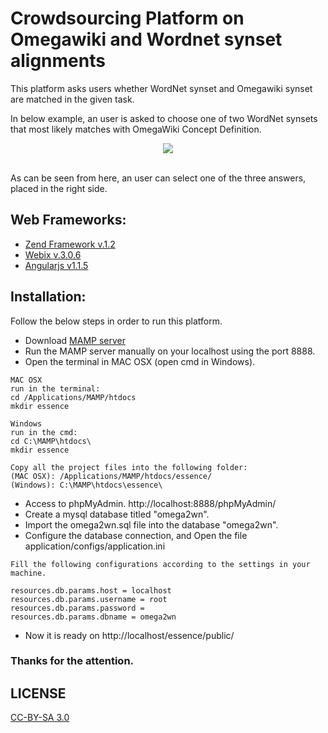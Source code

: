 # Crowdsourcing Platform on Omegawiki and Wordnet synset alignments

This platform asks users whether WordNet synset and Omegawiki synset are matched in the given task.

In below example, an user is asked to choose one of two WordNet synsets that most likely matches with OmegaWiki Concept Definition.

<div align="center">
  <img src="https://1.bp.blogspot.com/-o6SEkJenA20/WK8PMfS7kCI/AAAAAAAABDc/2LNhUJ86s-UNk-ZWGhqeIwBSre_Oxi7zACLcB/s1600/map.png"><br><br>
</div>

As can be seen from here, an user can select one of the three answers, placed in the right side. 

## Web Frameworks:
* [Zend Framework v.1.2](https://framework.zend.com/manual/1.12/en/manual.html)
* [Webix v.3.0.6](http://webix.com/)
* [Angularjs v1.1.5](https://angularjs.org/)

## Installation:
Follow the below steps in order to run this platform.

* Download [MAMP server](https://www.mamp.info/en/downloads/)
* Run the MAMP server manually on your localhost using the port 8888.
* Open the terminal in MAC OSX (open cmd in Windows).
```
MAC OSX 
run in the terminal: 
cd /Applications/MAMP/htdocs 
mkdir essence

Windows 
run in the cmd: 
cd C:\MAMP\htdocs\ 
mkdir essence

Copy all the project files into the following folder:
(MAC OSX): /Applications/MAMP/htdocs/essence/ 
(Windows): C:\MAMP\htdocs\essence\ 

```
* Access to phpMyAdmin. http://localhost:8888/phpMyAdmin/
* Create a mysql database titled "omega2wn".
* Import the omega2wn.sql file into the database "omega2wn".
* Configure the database connection, and Open the file application/configs/application.ini
```
Fill the following configurations according to the settings in your machine.

resources.db.params.host = localhost
resources.db.params.username = root
resources.db.params.password = 
resources.db.params.dbname = omega2wn

```

* Now it is ready on http://localhost/essence/public/



### Thanks for the attention.

## LICENSE
[CC-BY-SA 3.0](https://creativecommons.org/licenses/by-sa/3.0/)
